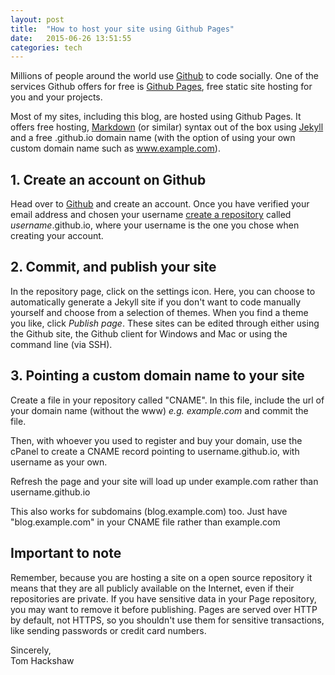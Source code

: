 ```yaml
---
layout: post
title:  "How to host your site using Github Pages"
date:   2015-06-26 13:51:55
categories: tech
---
```


Millions of people around the world use [Github][gh] to code socially. One of the services Github offers for free is [Github Pages][gp], free static site hosting for you and your projects.

Most of my sites, including this blog, are hosted using Github Pages. It offers free hosting, [Markdown][md] (or similar) syntax out of the box using [Jekyll][jk] and a free .github.io domain name (with the option of using your own custom domain name such as www.example.com).

## 1. Create an account on Github

Head over to [Github][gh] and create an account. Once you have verified your email address and chosen your username [create a repository][repo] called _username_.github.io, where your username is the one you chose when creating your account.

## 2. Commit, and publish your site

In the repository page, click on the settings icon. Here, you can choose to automatically generate a Jekyll site if you don't want to code manually yourself and choose from a selection of themes. When you find a theme you like, click *Publish page*. These sites can be edited through either using the Github site, the Github client for Windows and Mac or using the command line (via SSH).

## 3. Pointing a custom domain name to your site

Create a file in your repository called "CNAME". In this file, include the url of your domain name (without the www) _e.g. example.com_ and commit the file.

Then, with whoever you used to register and buy your domain, use the cPanel to create a CNAME record pointing to username.github.io, with username as your own.

Refresh the page and your site will load up under example.com rather than username.github.io

This also works for subdomains (blog.example.com) too. Just have "blog.example.com" in your CNAME file rather than example.com

## Important to note

Remember, because you are hosting a site on a open source repository it means that they are all publicly available on the Internet, even if their repositories are private. If you have sensitive data in your Page repository, you may want to remove it before publishing. Pages are served over HTTP by default, not HTTPS, so you shouldn't use them for sensitive transactions, like sending passwords or credit card numbers.

Sincerely,
<br>
Tom Hackshaw

[gh]: https://github.com
[gp]: https://pages.github.com
[md]: https://en.wikipedia.org/wiki/Markdown
[jk]: http://jekyllrb.com
[repo]: https://github.com/new
